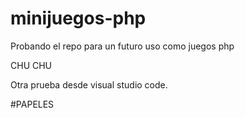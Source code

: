 # minijuegos-php
Probando el repo para un futuro uso como juegos php

CHU CHU

Otra prueba desde visual studio code.


#PAPELES